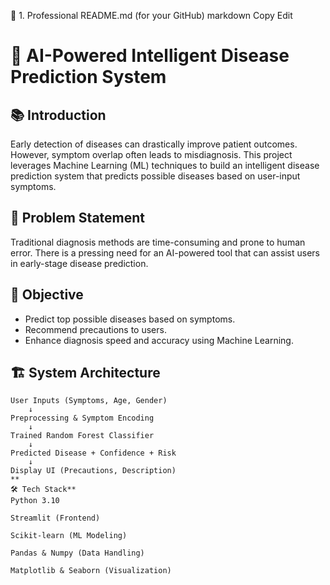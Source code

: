 📄 1. Professional README.md (for your GitHub)
markdown
Copy
Edit
# 🤖 AI-Powered Intelligent Disease Prediction System

## 📚 Introduction
Early detection of diseases can drastically improve patient outcomes. However, symptom overlap often leads to misdiagnosis. This project leverages Machine Learning (ML) techniques to build an intelligent disease prediction system that predicts possible diseases based on user-input symptoms.

## 🚀 Problem Statement
Traditional diagnosis methods are time-consuming and prone to human error. There is a pressing need for an AI-powered tool that can assist users in early-stage disease prediction.

## 🎯 Objective
- Predict top possible diseases based on symptoms.
- Recommend precautions to users.
- Enhance diagnosis speed and accuracy using Machine Learning.

## 🏗️ System Architecture

```plaintext
User Inputs (Symptoms, Age, Gender)
    ↓
Preprocessing & Symptom Encoding
    ↓
Trained Random Forest Classifier
    ↓
Predicted Disease + Confidence + Risk
    ↓
Display UI (Precautions, Description)
**
🛠️ Tech Stack**
Python 3.10

Streamlit (Frontend)

Scikit-learn (ML Modeling)

Pandas & Numpy (Data Handling)

Matplotlib & Seaborn (Visualization)
